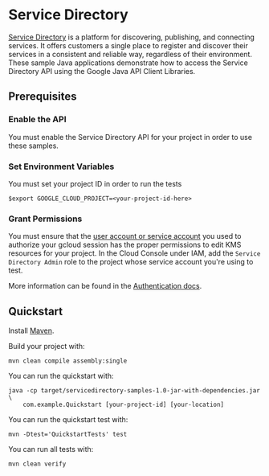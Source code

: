 # Service Directory

[Service Directory](https://cloud.google.com/service-directory/) is a platform
for discovering, publishing, and connecting services. It offers customers a
single place to register and discover their services in a consistent and
reliable way, regardless of their environment. These sample Java applications
demonstrate how to access the Service Directory API using the Google Java API
Client Libraries.

## Prerequisites

### Enable the API

You must enable the Service Directory API for your project in order to use these
samples.

### Set Environment Variables

You must set your project ID in order to run the tests

`$export GOOGLE_CLOUD_PROJECT=<your-project-id-here>`

### Grant Permissions

You must ensure that the
[user account or service account](https://cloud.google.com/iam/docs/service-accounts#differences_between_a_service_account_and_a_user_account)
you used to authorize your gcloud session has the proper permissions to edit KMS
resources for your project. In the Cloud Console under IAM, add the `Service
Directory Admin` role to the project whose service account you're using to test.

More information can be found in the
[Authentication docs](https://cloud.google.com/docs/authentication/production).

## Quickstart

Install [Maven](http://maven.apache.org/).

Build your project with:

    mvn clean compile assembly:single

You can run the quickstart with:

    java -cp target/servicedirectory-samples-1.0-jar-with-dependencies.jar \
        com.example.Quickstart [your-project-id] [your-location]

You can run the quickstart test with:

    mvn -Dtest='QuickstartTests' test

You can run all tests with:

    mvn clean verify
